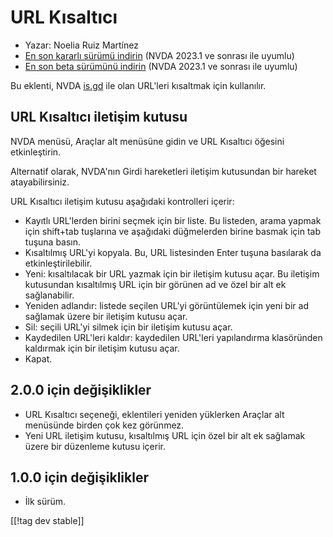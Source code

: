 # URL Kısaltıcı #

* Yazar: Noelia Ruiz Martínez
* [En son kararlı sürümü indirin][1] (NVDA 2023.1 ve sonrası ile uyumlu)
* [En son beta sürümünü indirin][2] (NVDA 2023.1 ve sonrası ile uyumlu)

Bu eklenti, NVDA [is.gd][3] ile olan URL'leri kısaltmak için kullanılır.

## URL Kısaltıcı iletişim kutusu ##

NVDA menüsü, Araçlar alt menüsüne gidin ve URL Kısaltıcı öğesini
etkinleştirin.

Alternatif olarak, NVDA'nın Girdi hareketleri iletişim kutusundan bir
hareket atayabilirsiniz.

URL Kısaltıcı iletişim kutusu aşağıdaki kontrolleri içerir:

* Kayıtlı URL'lerden birini seçmek için bir liste. Bu listeden, arama yapmak
  için shift+tab tuşlarına ve aşağıdaki düğmelerden birine basmak için tab
  tuşuna basın.
* Kısaltılmış URL'yi kopyala. Bu, URL listesinden Enter tuşuna basılarak da
  etkinleştirilebilir.
* Yeni: kısaltılacak bir URL yazmak için bir iletişim kutusu açar. Bu
  iletişim kutusundan kısaltılmış URL için bir görünen ad ve özel bir alt ek
  sağlanabilir.
* Yeniden adlandır: listede seçilen URL'yi görüntülemek için yeni bir ad
  sağlamak üzere bir iletişim kutusu açar.
* Sil: seçili URL'yi silmek için bir iletişim kutusu açar.
* Kaydedilen URL'leri kaldır: kaydedilen URL'leri yapılandırma klasöründen
  kaldırmak için bir iletişim kutusu açar.
* Kapat.

## 2.0.0 için değişiklikler ##

* URL Kısaltıcı seçeneği, eklentileri yeniden yüklerken Araçlar alt
  menüsünde birden çok kez görünmez.
* Yeni URL iletişim kutusu, kısaltılmış URL için özel bir alt ek sağlamak
  üzere bir düzenleme kutusu içerir.

## 1.0.0 için değişiklikler ##

* İlk sürüm.

[[!tag dev stable]]

[1]: https://www.nvaccess.org/addonStore/legacy?file=urlShortener

[2]: https://www.nvaccess.org/addonStore/legacy?file=urlShortener-beta

[3]: https://is.gd
